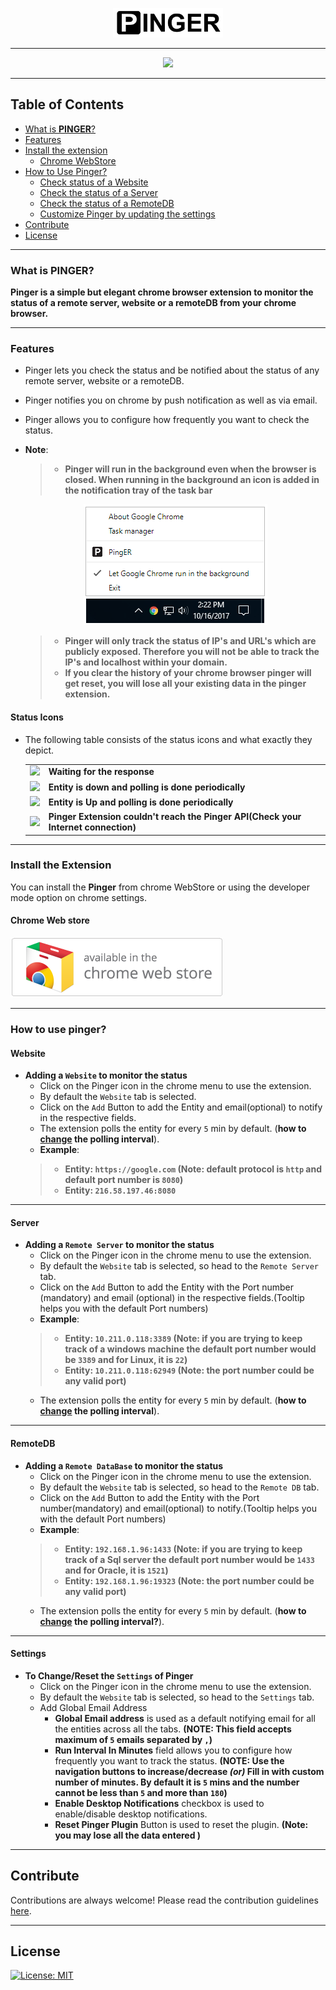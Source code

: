 <p align="center">
  <img src="MD-Resources/PingerHeadFile.png" style="max-width:35%;"/>
</p>

---

<p align="center">
  <img src="MD-Resources/Pinger_BlackBorder.gif"/>
</p>

---

## Table of Contents
* [What is **PINGER**?](#what-is-pinger)
* [Features](#features)
* [Install the extension](#install-the-extension)
    * [Chrome WebStore](#chrome-web-store)
* [How to Use Pinger?](#how-to-use-pinger)
    * [Check status of a Website](#website)
    * [Check the status of a Server](#server)
    * [Check the status of a RemoteDB](#remotedb)
    * [Customize Pinger by updating the settings](#settings)
* [Contribute](#contribute)
* [License](#license)

---

### **What is PINGER?**
**Pinger is a simple but elegant chrome browser extension to monitor the status of a remote server, website or a remoteDB from your chrome browser.**

---

### **Features**
- Pinger lets you check the status and be notified about the status of any remote server, website or a remoteDB.

- Pinger notifies you on chrome by push notification as well as via email.

- Pinger allows you to configure how frequently you want to check the status.

- **Note**:
    >- **Pinger will run in the background even when the browser is closed. When running in the background an icon is added in the notification tray of the task bar**
    
    <p align = "center">
      <img src = "MD-Resources/NotificationTray.png">
    </p>
    
    >- **Pinger will only track the status of IP's and URL's which are publicly exposed. Therefore you will not be able to track the IP's and localhost within your domain.**
    >- **If you clear the history of your chrome browser pinger will get reset, you will lose all your existing data in the pinger extension.**

#### **Status Icons**
- The following table consists of the status icons and what exactly they depict.
 
    <table>
      <tr>
        <td>
          <img src="PingerExtension/src/images/loader.gif"/>
        </td>
        <td><b>Waiting for the response</b></td>
      </tr>
      <tr>
        <td>
          <img src="PingerExtension/src/images/failed.png"/>
        </td>
        <td><b>Entity is down and polling is done periodically</b></td>
      </tr>
      <tr>
        <td>
          <img src="PingerExtension/src/images/succeeded.png"/>
        </td>
        <td><b>Entity is Up and polling is done periodically</b></td>
      </tr> 
      <tr>
        <td>
          <img src="PingerExtension/src/images/UnableToRetrive.jpg"/>
        </td>
        <td><b>Pinger Extension couldn't reach the Pinger API(Check your Internet connection)</b></td>
      </tr>
    </table>
    

---

### **Install the Extension**

You can install the **Pinger** from chrome WebStore or using the developer mode option on chrome settings.

#### Chrome Web store
[![get from chrome web store](/MD-Resources/WebStore.png)](https://chrome.google.com/webstore/detail/pinger/jcoegkmjenfpgmkoeomahaioddaajfdk)

---

### **How to use pinger?**

#### Website
- **Adding a `Website` to monitor the status**
    - Click on the Pinger icon in the chrome menu to use the extension.
    - By default the `Website` tab is selected.
    - Click on the `Add` Button to add the Entity and email(optional) to notify in the respective fields.
    - The extension polls the entity for every `5` min by default. (**how to [change](#settings) the polling interval**).
    - **Example**:
    >- **Entity: `https://google.com` (Note: default protocol is `http` and default port number is `8080`)**
    >- **Entity: `216.58.197.46:8080`**

---

#### Server
- **Adding a `Remote Server` to monitor the status**
    - Click on the Pinger icon in the chrome menu to use the extension.
    - By default the `Website` tab is selected, so head to the `Remote Server` tab.
    - Click on the `Add` Button to add the Entity with the Port number (mandatory) and email (optional) in the respective fields.(Tooltip helps you with the default Port numbers)
    - **Example**:
    >- **Entity: `10.211.0.118:3389` (Note: if you are trying to keep track of a windows machine the default port number would be `3389` and for Linux, it is `22`)**
    >- **Entity: `10.211.0.118:62949` (Note: the port number could be any valid port)**
    - The extension polls the entity for every `5` min by default. (**how to [change](#settings) the polling interval**).

---

#### RemoteDB
- **Adding a `Remote DataBase` to monitor the status**
    - Click on the Pinger icon in the chrome menu to use the extension.
    - By default the `Website` tab is selected, so head to the `Remote DB` tab.
    - Click on the `Add` Button to add the Entity with the Port number(mandatory) and email(optional) to notify.(Tooltip helps you with the default Port numbers)
    - **Example**:
    >- **Entity: `192.168.1.96:1433` (Note: if you are trying to keep track of a Sql server the default port number would be `1433` and for Oracle, it is `1521`)**
    >- **Entity: `192.168.1.96:19323` (Note: the port number could be any valid port)**
    - The extension polls the entity for every `5` min by default. (**how to [change](#settings) the polling interval?**).

---

#### Settings
- **To Change/Reset the `Settings` of Pinger**
    - Click on the Pinger icon in the chrome menu to use the extension.
    - By default the `Website` tab is selected, so head to the `Settings` tab.
    - Add Global Email Address
        - **Global Email address** is used as a default notifying email for all the entities across all the tabs. **(NOTE: This field accepts maximum of `5` emails separated by `,`)**
        - **Run Interval In Minutes** field allows you to configure how frequently you want to track the status. **(NOTE: Use the navigation buttons to increase/decrease *(or)* Fill in with custom number of minutes. By default it is `5` mins and the number cannot be less than `5` and more than `180`)**
        - **Enable Desktop Notifications** checkbox is used to  enable/disable desktop notifications.
        - **Reset Pinger Plugin** Button is used to reset the plugin. **(Note: you may lose all the data entered )**

---

## Contribute                                         
Contributions are always welcome!
Please read the contribution guidelines [here](CONTRIBUTION.md).

---

## License

[![License: MIT](https://img.shields.io/badge/License-MIT-yellow.svg)](LICENSE)

